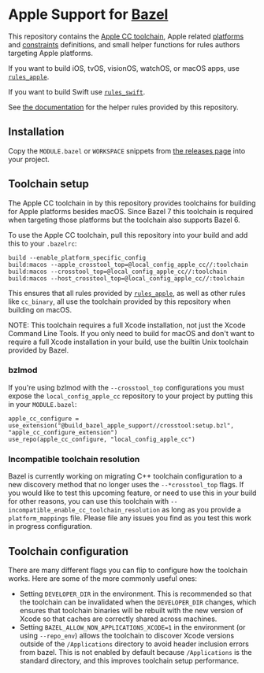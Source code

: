 # Apple Support for [Bazel](https://bazel.build)

This repository contains the [Apple CC toolchain](#toolchain-setup),
Apple related [platforms](platforms/BUILD) and
[constraints](constraints/BUILD) definitions, and small helper functions
for rules authors targeting Apple platforms.

If you want to build iOS, tvOS, visionOS, watchOS, or macOS apps, use
[`rules_apple`][rules_apple].

If you want to build Swift use
[`rules_swift`](https://github.com/bazelbuild/rules_swift).

See [the documentation](doc) for the helper rules provided by this
repository.

## Installation

Copy the `MODULE.bazel` or `WORKSPACE` snippets from [the releases
page](https://github.com/bazelbuild/apple_support/releases) into your
project.

## Toolchain setup

The Apple CC toolchain in by this repository provides toolchains for
building for Apple platforms besides macOS. Since Bazel 7 this toolchain
is required when targeting those platforms but the toolchain also
supports Bazel 6.

To use the Apple CC toolchain, pull this repository into your build and
add this to your `.bazelrc`:

```bzl
build --enable_platform_specific_config
build:macos --apple_crosstool_top=@local_config_apple_cc//:toolchain
build:macos --crosstool_top=@local_config_apple_cc//:toolchain
build:macos --host_crosstool_top=@local_config_apple_cc//:toolchain
```

This ensures that all rules provided by [`rules_apple`][rules_apple], as
well as other rules like `cc_binary`, all use the toolchain provided by
this repository when building on macOS.

NOTE: This toolchain requires a full Xcode installation, not just the
Xcode Command Line Tools. If you only need to build for macOS and don't
want to require a full Xcode installation in your build, use the builtin
Unix toolchain provided by Bazel.

### bzlmod

If you're using bzlmod with the `--crosstool_top` configurations you
must expose the `local_config_apple_cc` repository to your project by
putting this in your `MODULE.bazel`:

```bzl
apple_cc_configure = use_extension("@build_bazel_apple_support//crosstool:setup.bzl", "apple_cc_configure_extension")
use_repo(apple_cc_configure, "local_config_apple_cc")
```

### Incompatible toolchain resolution

Bazel is currently working on migrating C++ toolchain configuration to a
new discovery method that no longer uses the `--*crosstool_top` flags.
If you would like to test this upcoming feature, or need to use this in
your build for other reasons, you can use this toolchain with
`--incompatible_enable_cc_toolchain_resolution` as long as you provide a
`platform_mappings` file. Please file any issues you find as you test
this work in progress configuration.

## Toolchain configuration

There are many different flags you can flip to configure how the
toolchain works. Here are some of the more commonly useful ones:

- Setting `DEVELOPER_DIR` in the environment. This is recommended so
  that the toolchain can be invalidated when the `DEVELOPER_DIR`
  changes, which ensures that toolchain binaries will be rebuilt with
  the new version of Xcode so that caches are correctly shared across
  machines.
- Setting `BAZEL_ALLOW_NON_APPLICATIONS_XCODE=1` in the environment (or
  using `--repo_env`) allows the toolchain to discover Xcode versions
  outside of the `/Applications` directory to avoid header inclusion
  errors from bazel. This is not enabled by default because
  `/Applications` is the standard directory, and this improves toolchain
  setup performance.

[rules_apple]: https://github.com/bazelbuild/rules_apple

